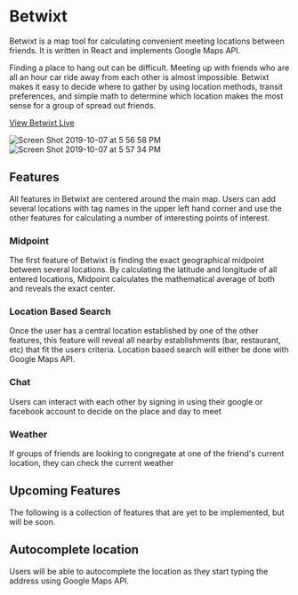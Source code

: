 # Betwixt

Betwixt is a map tool for calculating convenient meeting locations between friends. It is written in React and implements Google Maps API.

Finding a place to hang out can be difficult. Meeting up with friends who are all an hour car ride away from each other is almost impossible. Betwixt makes it easy to decide where to gather by using location methods, transit preferences, and simple math to determine which location makes the most sense for a group of spread out friends.

[View Betwixt Live][live]

[live]: https://betwixt-gt.herokuapp.com/

![Screen Shot 2019-10-07 at 5 56 58 PM](https://user-images.githubusercontent.com/28829258/66351867-6b53d600-e92c-11e9-8198-2182d8bac3a5.png)
![Screen Shot 2019-10-07 at 5 57 34 PM](https://user-images.githubusercontent.com/28829258/66351873-6ee75d00-e92c-11e9-9dc0-519c1dc0f5ea.png)


## Features

All features in Betwixt are centered around the main map. Users can add several locations with tag names in the upper left hand corner and use the other features for calculating a number of interesting points of interest.

### Midpoint

The first feature of Betwixt is finding the exact geographical midpoint between several locations. By calculating the latitude and longitude of all entered locations, Midpoint calculates the mathematical average of both and reveals the exact center.

### Location Based Search

Once the user has a central location established by one of the other features, this feature will reveal all nearby establishments (bar, restaurant, etc) that fit the users criteria. Location based search will either be done with Google Maps API.

### Chat
Users can interact with each other by signing in using their google or facebook account to decide on the place and day to meet

### Weather

If groups of friends are looking to congregate at one of the friend's current location, they can check the current weather 

## Upcoming Features

The following is a collection of features that are yet to be implemented, but will be soon.

## Autocomplete location
Users will be able to autocomplete the location as they start typing the address using Google Maps API.



